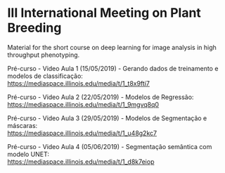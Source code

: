 # III International Meeting on Plant Breeding
Material for the short course on deep learning for image analysis in high throughput phenotyping.

Pré-curso - Video Aula 1 (15/05/2019) - Gerando dados de treinamento e modelos de classificação:  
https://mediaspace.illinois.edu/media/t/1_t8x9fti7

Pré-curso - Video Aula 2 (22/05/2019) - Modelos de Regressão:  
https://mediaspace.illinois.edu/media/t/1_9mgvq8q0

Pré-curso - Video Aula 3 (29/05/2019) - Modelos de Segmentação e máscaras:  
https://mediaspace.illinois.edu/media/t/1_u48g2kc7

Pré-curso - Video Aula 4 (05/06/2019) - Segmentação semântica com modelo UNET:  
https://mediaspace.illinois.edu/media/t/1_d8k7eiop
